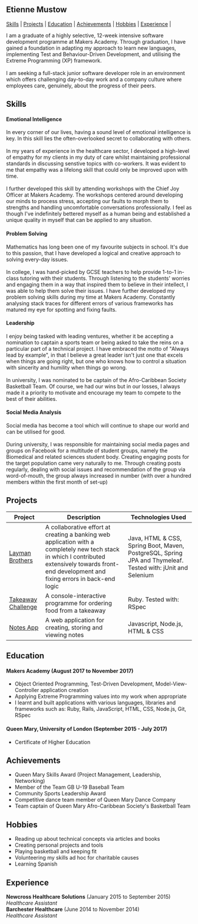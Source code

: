 ## Etienne Mustow

[Skills](#skills) | [Projects](#projects) | [Education](#education) | [Achievements](#achievements) | [Hobbies](#hobbies) | [Experience](#experience) |
 

I am a graduate of a highly selective, 12-week intensive software development programme at Makers Academy.
Through graduation, I have gained a foundation in adapting my approach to learn new languages, implementing Test and Behaviour-Driven Development, and utilising the Extreme Programming (XP) framework.
<br><br>I am seeking a full-stack junior software developer role in an environment which offers challenging day-to-day work and a company culture where employees care, genuinely, about the progress of their peers.

<a id="skills"></a>
## Skills

#### Emotional Intelligence

In every corner of our lives, having a sound level of emotional intelligence is key. In this skill lies the often-overlooked secret to collaborating with others. 
<br><br>
In my years of experience in the healthcare sector, I developed a high-level of empathy for my clients in my duty of care whilst maintaining professional standards in discussing senstive topics with co-workers.
It was evident to me that empathy was a lifelong skill that could only be improved upon with time. 
<br><br> 
I further developed this skill by attending workshops with the Chief Joy Officer at Makers Academy. 
The workshops centered around developing our minds to process stress, accepting our faults to morph them to strengths and handling uncomfortable conversations professionally.
I feel as though I've indefinitely bettered myself as a human being and established a unique quality in myself that can be applied to any situation.


#### Problem Solving

Mathematics has long been one of my favourite subjects in school. It's due to this passion, that I have developed a logical and creative approach to solving every-day issues.
<br><br>
In college, I was hand-picked by GCSE teachers to help provide 1-to-1 in-class tutoring with their students.
Through listening to the students' worries and engaging them in a way that inspired them to believe in their intellect, I was able to help them solve their issues.
I have further developed my problem solving skills during my time at Makers Academy. Constantly analysing stack traces for different errors of various frameworks has matured my eye for spotting and fixing faults.


#### Leadership

I enjoy being tasked with leading ventures, whether it be accepting a nomination to captain a sports team or being asked to take the reins on a particular part of a technical project.
I have embraced the motto of "Always lead by example", in that I believe a great leader isn't just one that excels when things are going right, but one who knows how to control a situation with sincerity and humility when things go wrong.
<br><br>
In university, I was nominated to be captain of the Afro-Caribbean Society Basketball Team. 
Of course, we had our wins but in our losses, I always made it a priority to motivate and encourage my team to compete to the best of their abilities.


#### Social Media Analysis

Social media has become a tool which will continue to shape our world and can be utilised for good.
<br><br>
During university, I was responsible for maintaining social media pages and groups on Facebook for a multitude of student groups, namely the Biomedical and related sciences student body.
Creating engaging posts for the target population came very naturally to me. 
Through creating posts regularly, dealing with social issues and recommendation of the group via word-of-mouth, the group always increased in number (with over a hundred members within the first month of set-up)


<a name="projects"></a>
## Projects

|Project | Description | Technologies Used |
|--------|--------|--------|
|[Layman Brothers](https://github.com/gijoeuk/laymanbrothers)| A collaborative effort at creating a banking web application with a completely new tech stack in which I contributed extensively towards front-end development and fixing errors in back-end logic | Java, HTML & CSS, Spring Boot, Maven, PostgreSQL, Spring JPA and Thymeleaf. Tested with: jUnit and Selenium |
|[Takeaway Challenge](https://github.com/etiennemustow/takeaway-challenge) | A console-interactive programme for ordering food from a takeaway | Ruby. Tested with: RSpec
|[Notes App](https://github.com/etiennemustow/notes-app)| A web application for creating, storing and viewing notes | Javascript, Node.js, HTML & CSS

<a id="education"></a>
## Education

#### Makers Academy (August 2017 to November 2017) 

- Object Oriented Programming, Test-Driven Development, Model-View-Controller application creation
- Applying Extreme Programming values into my work when appropriate
- I learnt and built applications with various languages, libraries and frameworks such as: 
  Ruby, Rails, JavaScript, HTML, CSS, Node.js, Git, RSpec 

#### Queen Mary, University of London (September 2015 - July 2017)

- Certificate of Higher Education

<a id="achievements"></a>
## Achievements

- Queen Mary Skills Award (Project Management, Leadership, Networking)
- Member of the Team GB U-19 Baseball Team
- Community Sports Leadership Award
- Competitive dance team member of Queen Mary Dance Company
- Team captain of Queen Mary Afro-Caribbean Society's Basketball Team

<a name="hobbies"></a>
## Hobbies

- Reading up about technical concepts via articles and books
- Creating personal projects and tools
- Playing basketball and keeping fit
- Volunteering my skills ad hoc for charitable causes
- Learning Spanish

<a id="experience"></a>
## Experience

**Newcross Healthcare Solutions** (January 2015 to September 2015)    
*Healthcare Assistant*  
**Barchester Healthcare** (June 2014 to November 2014)   
*Healthcare Assistant* 


